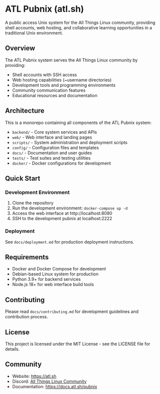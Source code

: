 # ATL Pubnix (atl.sh)

A public access Unix system for the All Things Linux community, providing shell accounts, web hosting, and collaborative learning opportunities in a traditional Unix environment.

## Overview

The ATL Pubnix system serves the All Things Linux community by providing:
- Shell accounts with SSH access
- Web hosting capabilities (~username directories)
- Development tools and programming environments
- Community communication features
- Educational resources and documentation

## Architecture

This is a monorepo containing all components of the ATL Pubnix system:

- `backend/` - Core system services and APIs
- `web/` - Web interface and landing pages
- `scripts/` - System administration and deployment scripts
- `config/` - Configuration files and templates
- `docs/` - Documentation and user guides
- `tests/` - Test suites and testing utilities
- `docker/` - Docker configurations for development

## Quick Start

### Development Environment

1. Clone the repository
2. Run the development environment: `docker-compose up -d`
3. Access the web interface at http://localhost:8080
4. SSH to the development pubnix at localhost:2222

### Deployment

See `docs/deployment.md` for production deployment instructions.

## Requirements

- Docker and Docker Compose for development
- Debian-based Linux system for production
- Python 3.9+ for backend services
- Node.js 18+ for web interface build tools

## Contributing

Please read `docs/contributing.md` for development guidelines and contribution process.

## License

This project is licensed under the MIT License - see the LICENSE file for details.

## Community

- Website: https://atl.sh
- Discord: [All Things Linux Community](https://discord.gg/allthingslinux)
- Documentation: https://docs.atl.sh/pubnix